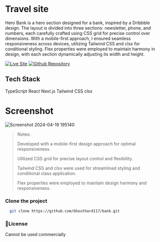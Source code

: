 # Travel site
Hero Bank is a hero section designed for a bank, inspired by a Dribbble design. The layout is divided into three sections: newsletter, phone, and numbers, each carefully crafted using CSS grid for precise control over dimensions. With a mobile-first approach, I ensured seamless responsiveness across devices, utilizing Tailwind CSS and clsx for conditional styling. Flex properties were employed to maintain harmony in design, with each section dynamically adjusting its width and height.

[![Live Site](https://img.shields.io/static/v1?label=&message=Live%20Site&color=6cccb4&style=for-the-badge)](https://hero-bank.vercel.app/)
[![Github Repository](https://img.shields.io/static/v1?label=&message=Github%20Repository&color=000000&style=for-the-badge&logo=github&logoColor=white)](https://github.com/Ghosthard117/bank/)

## Tech Stack
TypeScript
React
Next.js
Tailwind CSS
clsx

# Screenshot
![Screenshot 2024-04-19 195140](https://github.com/Ghosthard117/bank/assets/132961867/10ac577f-11c8-45c5-8fe4-b2600822ee2f)

> Notes:
>
> Developed with a mobile-first design approach for optimal responsiveness.
>
> Utilized CSS grid for precise layout control and flexibility.
>
> Tailwind CSS and clsx were used for streamlined styling and conditional class application.
>
> Flex properties were employed to maintain design harmony and responsiveness.


### Clone the project 
```bash
  git clone https://github.com/Ghosthard117/bank.git
```

### 📄License
Cannot be used commercially
